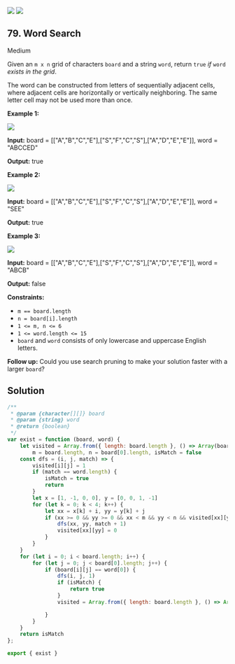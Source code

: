 [![](https://img.shields.io/github/stars/LeetCode-in-JavaScript/LeetCode-in-JavaScript?label=Stars&style=flat-square)](https://github.com/LeetCode-in-JavaScript/LeetCode-in-JavaScript)
[![](https://img.shields.io/github/forks/LeetCode-in-JavaScript/LeetCode-in-JavaScript?label=Fork%20me%20on%20GitHub%20&style=flat-square)](https://github.com/LeetCode-in-JavaScript/LeetCode-in-JavaScript/fork)

## 79\. Word Search

Medium

Given an `m x n` grid of characters `board` and a string `word`, return `true` _if_ `word` _exists in the grid_.

The word can be constructed from letters of sequentially adjacent cells, where adjacent cells are horizontally or vertically neighboring. The same letter cell may not be used more than once.

**Example 1:**

![](https://assets.leetcode.com/uploads/2020/11/04/word2.jpg)

**Input:** board = \[\["A","B","C","E"],["S","F","C","S"],["A","D","E","E"]], word = "ABCCED"

**Output:** true

**Example 2:**

![](https://assets.leetcode.com/uploads/2020/11/04/word-1.jpg)

**Input:** board = \[\["A","B","C","E"],["S","F","C","S"],["A","D","E","E"]], word = "SEE"

**Output:** true

**Example 3:**

![](https://assets.leetcode.com/uploads/2020/10/15/word3.jpg)

**Input:** board = \[\["A","B","C","E"],["S","F","C","S"],["A","D","E","E"]], word = "ABCB"

**Output:** false

**Constraints:**

*   `m == board.length`
*   `n = board[i].length`
*   `1 <= m, n <= 6`
*   `1 <= word.length <= 15`
*   `board` and `word` consists of only lowercase and uppercase English letters.

**Follow up:** Could you use search pruning to make your solution faster with a larger `board`?

## Solution

```javascript
/**
 * @param {character[][]} board
 * @param {string} word
 * @return {boolean}
 */
var exist = function (board, word) {
    let visited = Array.from({ length: board.length }, () => Array(board[0].length).fill(0)),
        m = board.length, n = board[0].length, isMatch = false
    const dfs = (i, j, match) => {
        visited[i][j] = 1
        if (match == word.length) {
            isMatch = true
            return
        }
        let x = [1, -1, 0, 0], y = [0, 0, 1, -1]
        for (let k = 0; k < 4; k++) {
            let xx = x[k] + i, yy = y[k] + j
            if (xx >= 0 && yy >= 0 && xx < m && yy < n && visited[xx][yy] != 1 && board[xx][yy] == word[match]) {
                dfs(xx, yy, match + 1)
                visited[xx][yy] = 0
            }
        }
    }
    for (let i = 0; i < board.length; i++) {
        for (let j = 0; j < board[0].length; j++) {
            if (board[i][j] == word[0]) {
                dfs(i, j, 1)
                if (isMatch) {
                    return true
                }
                visited = Array.from({ length: board.length }, () => Array(board[0].length).fill(0))

            }
        }
    }
    return isMatch
};

export { exist }
```